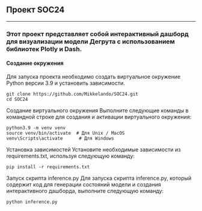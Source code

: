 ## Проект SOC24
---
### Этот проект представляет собой интерактивный дашборд для визуализации модели Дегрута с использованием библиотек Plotly и Dash.

#### Создание окружения
Для запуска проекта необходимо создать виртуальное окружение Python версии 3.9 и установить зависимости.


```{bash}
git clone https://github.com/Mikkelando/SOC24.git
cd SOC24
```
Создание виртуального окружения
Выполните следующие команды в командной строке для создания и активации виртуального окружения:
```{bash}
python3.9 -m venv venv
source venv/bin/activate  # Для Unix / MacOS
venv\Scripts\activate      # Для Windows
```
Установка зависимостей
Установите необходимые зависимости из requirements.txt, используя следующую команду:

```{bash}
pip install -r requirements.txt
```
Запуск скрипта inference.py
Для запуска скрипта inference.py, который содержит код для генерации состояний модели и создания интерактивного дашборда, выполните следующую команду:

```{bash}
python inference.py
```
